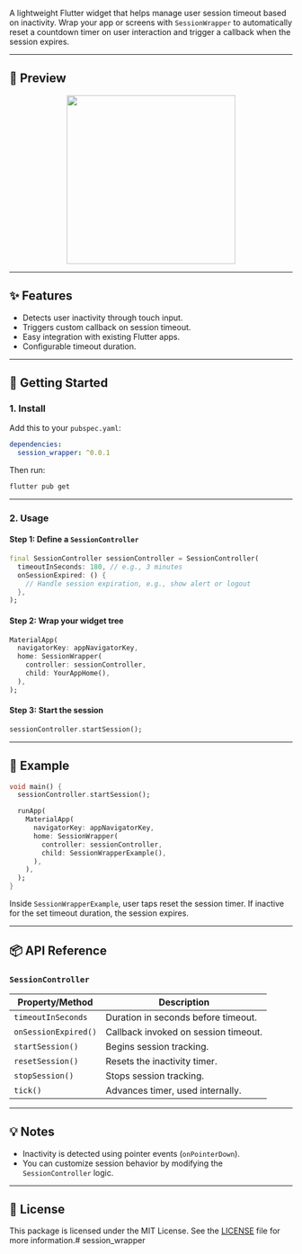A lightweight Flutter widget that helps manage user session timeout based on inactivity. Wrap your app or screens with `SessionWrapper` to automatically reset a countdown timer on user interaction and trigger a callback when the session expires.

---

## 📸 Preview

 <p align="center">
  <img src="https://raw.githubusercontent.com/Dipak677/session_wrapper/refs/heads/main/session_wrapper_sample.gif" width="300" />
</p>

---
## ✨ Features

- Detects user inactivity through touch input.
- Triggers custom callback on session timeout.
- Easy integration with existing Flutter apps.
- Configurable timeout duration.

---

## 🚀 Getting Started

### 1. Install

Add this to your `pubspec.yaml`:

```yaml
dependencies:
  session_wrapper: ^0.0.1
```

Then run:

```bash
flutter pub get
```

---

### 2. Usage

#### Step 1: Define a `SessionController`

```dart
final SessionController sessionController = SessionController(
  timeoutInSeconds: 180, // e.g., 3 minutes
  onSessionExpired: () {
    // Handle session expiration, e.g., show alert or logout
  },
);
```

#### Step 2: Wrap your widget tree

```dart
MaterialApp(
  navigatorKey: appNavigatorKey,
  home: SessionWrapper(
    controller: sessionController,
    child: YourAppHome(),
  ),
);
```

#### Step 3: Start the session

```dart
sessionController.startSession();
```

---

## 🧪 Example

```dart
void main() {
  sessionController.startSession();

  runApp(
    MaterialApp(
      navigatorKey: appNavigatorKey,
      home: SessionWrapper(
        controller: sessionController,
        child: SessionWrapperExample(),
      ),
    ),
  );
}
```

Inside `SessionWrapperExample`, user taps reset the session timer. If inactive for the set timeout duration, the session expires.

---

## 📦 API Reference

### `SessionController`

| Property/Method      | Description                             |
|----------------------|-----------------------------------------|
| `timeoutInSeconds`   | Duration in seconds before timeout.     |
| `onSessionExpired()` | Callback invoked on session timeout.    |
| `startSession()`     | Begins session tracking.                |
| `resetSession()`     | Resets the inactivity timer.            |
| `stopSession()`      | Stops session tracking.                 |
| `tick()`             | Advances timer, used internally.        |

---

## 💡 Notes

- Inactivity is detected using pointer events (`onPointerDown`).
- You can customize session behavior by modifying the `SessionController` logic.

---

## 📄 License

This package is licensed under the MIT License. See the [LICENSE](https://opensource.org/license/mit) file for more information.# session_wrapper
